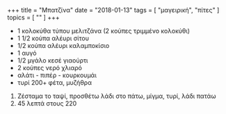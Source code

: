 +++
title = "Μπατζίνα"
date = "2018-01-13"
tags = [ "μαγειρική", "πίτες" ]
topics = [ "" ]
+++

-   1 κολοκύθα τύπου μελιτζάνα (2 κούπες τριμμένο κολοκύθι)
-   1 1/2 κούπα αλέυρι σίτου
-   1/2 κούπα αλέυρι καλαμποκίσιο
-   1 αυγό
-   1/2 μγάλο κεσέ γιαούρτι
-   2 κούπες νερό χλιαρό
-   αλάτι - πιπέρ - κουρκουμάι
-   τυρί 200+ φέτα, μυζήθρα

1.  Ζέσταμα το ταψί, προσθέτω λάδι στο πάτω, μίγμα, τυρί, λάδι πατάω
2.  45 λεπτά στους 220
